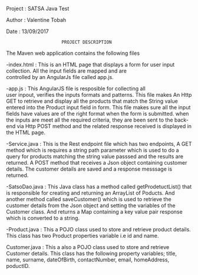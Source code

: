 Project : SATSA Java Test

Author  : Valentine Tobah

Date    : 13/09/2017




                         PROJECT DESCRIPTION


The Maven web application contains the following files

-index.html :  This is an HTML page that displays a form for user input 
	       collection. All the input fields are mapped and are  
	       controlled by an AngularJs file called app.js.
	   
-app.js     :  This AngularJS file is resposible for collecting all   
	       user inpout, verifies the inputs formats and patterns.
	       This file makes An Http GET to retrieve and display all
	       the products that match the String value entered into
               the Product input field in form.
	       This file makes sure all the input fields have values
	       are of the right format when the form is submitted.
	       when the inputs are meet all the required criteria,
	       they are been sent to the back-end via Http POST method
	       and the related response received is displayed in the 
	       HTML page.

-Service.java : This is the Rest endpoint file which has two endpoints, 
	        A GET method which is requires a string path parameter 
		which is used to do a query for products matching the 
		string value passsed and the results are returned.
		A POST method that receives a Json object containing 
		customer details. The customer details are saved and a 
		response messsage is returned.

-SatsoDao.java : This Java class has a method called getProdetuctList() 
		 that is responsible for creating and returning 
		 an ArrayList of Poducts. And another method called 
	         saveCustomer() which is used to retrieve the customer 
	         details from the Json object and setting the variables
		 of the Customer class. And returns a Map containing a 
		 key value pair response which is converted to a string.

-Product.java : This a POJO  class used to store and retrieve product 
		details. This class has two Product properties variable
		i.e id and name.

Customer.java : This a also a POJO class used to store and retrieve 
		Customer details. This class has the following 
		property variables; title, name, surname, dateOfBirth,
		contactNumber, email, homeAddress, poductID.
